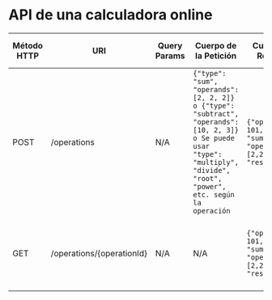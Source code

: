 # API de una calculadora online


| Método HTTP                            | URI                        | Query Params  | Cuerpo de la Petición                                                                       | Cuerpo de la Respuesta                                                                | Códigos de Respuesta                                    |
|----------------------------------------|----------------------------|---------------|---------------------------------------------------------------------------------------------|---------------------------------------------------------------------------------------|---------------------------------------------------------|
| POST                                    | /operations            | N/A  | `{"type": "sum", "operands": [2, 2, 2]} o {"type": "subtract", "operands": [10, 2, 3]} o Se puede usar "type": "multiply", "divide", "root", "power", etc. según la operación ` | `{"operationId": 101, "type": "sum", "operands": [2,2,2], "result": 6}`           | 200 OK<br/>400 Bad Request<br/>500 Internal Server Error   |
| GET                                     | /operations/{operationId}  | N/A  | N/A                                                                                         |                                                        `{"operationId": 101, "type": "sum", "operands": [2,2,2], "result": 6"}`           | 200 OK<br/>400 Bad Request<br/>500 Internal Server Error   |